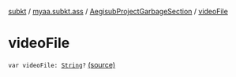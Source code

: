 [subkt](../../index.md) / [myaa.subkt.ass](../index.md) / [AegisubProjectGarbageSection](index.md) / [videoFile](./video-file.md)

# videoFile

`var videoFile: `[`String`](https://kotlinlang.org/api/latest/jvm/stdlib/kotlin/-string/index.html)`?` [(source)](https://github.com/Myaamori/SubKt/blob/0.1.11/src/main/kotlin/myaa/subkt/ass/parser.kt#L750)
